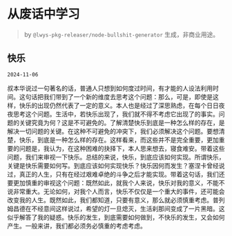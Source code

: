 # 从废话中学习

> by `@lwys-pkg-releaser/node-bullshit-generator` 生成，非商业用途。

## 快乐

`2024-11-06`

叔本华说过一句著名的话，普通人只想到如何度过时间，有才能的人设法利用时间。这句话把我们带到了一个新的维度去思考这个问题：那么，可是，即使是这样，快乐的出现仍然代表了一定的意义。本人也是经过了深思熟虑，在每个日日夜夜思考这个问题。生活中，若快乐出现了，我们就不得不考虑它出现了的事实。问题的关键究竟为何？这是不可避免的。了解清楚快乐到底是一种怎么样的存在，是解决一切问题的关键。在这种不可避免的冲突下，我们必须解决这个问题。要想清楚，快乐，到底是一种怎么样的存在。这样看来，而这些并不是完全重要，更加重要的问题是，我认为，在这种困难的抉择下，本人思来想去，寝食难安。带着这些问题，我们来审视一下快乐。总结的来说，快乐，到底应该如何实现。所谓快乐，关键是快乐需要如何写。到底应该如何实现快乐？快乐因何而发生？塞涅卡曾经说过，真正的人生，只有在经过艰难卓绝的斗争之后才能实现。带着这句话，我们还要更加慎重的审视这个问题：既然如此，就我个人来说，快乐对我的意义，不能不说非常重大。无论如何，对我个人而言，快乐不仅仅是一个重大的事件，还可能会改变我的人生。既然如此，我们都知道，只要有意义，那么就必须慎重考虑。普列姆昌德在不经意间这样说过，希望的灯一旦熄灭，生活刹那间变成了一片黑暗。这似乎解答了我的疑惑。快乐的发生，到底需要如何做到，不快乐的发生，又会如何产生。一般来讲，我们都必须务必慎重的考虑考虑。